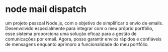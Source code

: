 # node mail dispatch

um projeto pessoal Node.js, com o objetivo de simplificar o envio de emails. Desenvolvido especialmente para integrar com o meu próprio portfólio, esse sistema proporciona uma solução eficaz para a gestão de comunicações por email. Agora, posso garantir envios rápidos e confiáveis de mensagens enquanto aprimoro a funcionalidade do meu portfólio.